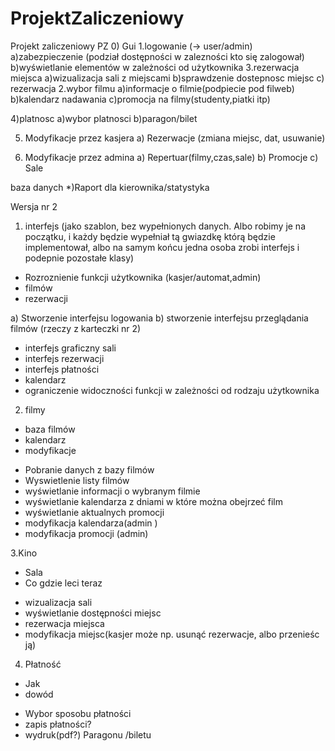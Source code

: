 # ProjektZaliczeniowy
Projekt zaliczeniowy PZ
0) Gui
1.logowanie  (-> user/admin)
a)zabezpieczenie (podział dostępności w zalezności kto się zalogował)
b)wyświetlanie elementów w zależności od użytkownika
3.rezerwacja miejsca
a)wizualizacja sali z miejscami
b)sprawdzenie dostepnosc miejsc
c) rezerwacja 
2.wybor filmu 
a)informacje o filmie(podpiecie pod filweb)
b)kalendarz nadawania
c)promocja na filmy(studenty,piatki itp)

4)platnosc
a)wybor platnosci
b)paragon/bilet

5. Modyfikacje przez kasjera
a) Rezerwacje (zmiana miejsc, dat, usuwanie)

6. Modyfikacje przez admina
a) Repertuar(filmy,czas,sale)
b) Promocje
c) Sale


baza danych 
*)Raport dla kierownika/statystyka

Wersja nr 2
1. interfejs (jako szablon, bez wypełnionych danych. Albo robimy je na początku, i każdy będzie wypełniał tą gwiazdkę którą będzie implementował, albo na samym końcu jedna osoba zrobi interfejs i podepnie pozostałe klasy)
- Rozroznienie funkcji użytkownika (kasjer/automat,admin)
- filmów
- rezerwacji
 
 a) Stworzenie interfejsu logowania
 b) stworzenie interfejsu przeglądania filmów (rzeczy z karteczki nr 2)
 * interfejs graficzny sali
  * interfejs rezerwacji
 * interfejs płatności
 * kalendarz
 * ograniczenie widoczności funkcji w zależności od rodzaju użytkownika
 
2. filmy
- baza filmów
- kalendarz
- modyfikacje
 
* Pobranie danych z bazy filmów 
* Wyswietlenie listy filmów 
* wyświetlanie informacji o wybranym filmie 
* wyświetlanie kalendarza z dniami w które można obejrzeć film
* wyświetlanie aktualnych promocji 
* modyfikacja kalendarza(admin )
* modyfikacja promocji (admin)
 
3.Kino
- Sala
- Co gdzie leci teraz
 
* wizualizacja sali
* wyświetlanie dostępności miejsc 
* rezerwacja miejsca
* modyfikacja miejsc(kasjer może np. usunąć rezerwacje, albo przenieśc ją)
 
4. Płatność 
- Jak
- dowód
 
* Wybor sposobu płatności 
* zapis płatności? 
* wydruk(pdf?) Paragonu /biletu
